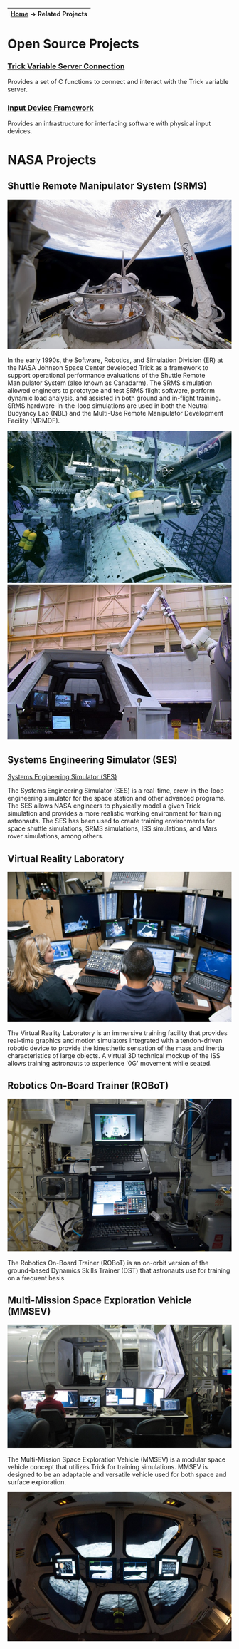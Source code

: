 | [Home](/trick) → Related Projects |
|---------------------------------|

# Open Source Projects

### [Trick Variable Server Connection](https://github.com/SMASH-Lab/trick_variable_server_connection)
Provides a set of C functions to connect and interact with the Trick variable server.

### [Input Device Framework](https://github.com/nasa/IDF)
Provides an infrastructure for interfacing software with physical input devices.

# NASA Projects

## Shuttle Remote Manipulator System (SRMS)
![SRMS](images/SRMS.jpg)


In the early 1990s, the Software, Robotics, and Simulation Division (ER) at the NASA Johnson Space Center developed Trick as a framework to support operational performance evaluations of the Shuttle Remote Manipulator System (also known as Canadarm). The SRMS simulation allowed engineers to prototype and test SRMS flight software, perform dynamic load analysis, and assisted in both ground and in-flight training. SRMS hardware-in-the-loop simulations are used in both the Neutral Buoyancy Lab (NBL) and the Multi-Use Remote Manipulator Development Facility (MRMDF).


![Neutral Buoyancy Lab (NBL)](images/NBL.jpg)
![Multi-Use Remote Manipulator Development Facility (MRMDF)](images/MRMDF.jpg)

## Systems Engineering Simulator (SES)

[Systems Engineering Simulator (SES)](images/SES.jpg)


The Systems Engineering Simulator (SES) is a real-time, crew-in-the-loop engineering simulator for the space station and other advanced programs. The SES allows NASA engineers to physically model a given Trick simulation and provides a more realistic working environment for training astronauts. The SES has been used to create training environments for space shuttle simulations, SRMS simulations, ISS simulations, and Mars rover simulations, among others.

## Virtual Reality Laboratory

![VRLab](images/VRLab.jpg)


The Virtual Reality Laboratory is an immersive training facility that provides real-time graphics and motion simulators integrated with a tendon-driven robotic device to provide the kinesthetic sensation of the mass and inertia characteristics of large objects. A virtual 3D technical mockup of the ISS allows training astronauts to experience '0G' movement while seated. 

## Robotics On-Board Trainer (ROBoT)
<p align="center">
  
![ROBoT](images/ROBoT.jpg)

</p>

The Robotics On-Board Trainer (ROBoT) is an on-orbit version of the ground-based Dynamics Skills Trainer (DST) that astronauts use for training on a frequent basis.

## Multi-Mission Space Exploration Vehicle (MMSEV)

![MMSEV](images/MMSEV.jpg)


The Multi-Mission Space Exploration Vehicle (MMSEV) is a modular space vehicle concept that utilizes Trick for training simulations. MMSEV is designed to be an adaptable and versatile vehicle used for both space and surface exploration.

![MMSEV2](images/MMSEV2.jpg)

